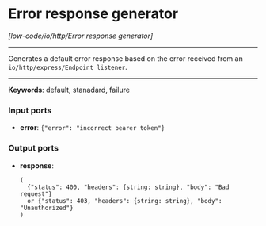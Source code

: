 # Error response generator

_[low-code/io/http/Error response generator]_

---

Generates a default error response based on the error received from an `io/http/express/Endpoint listener`.<br>

---

__Keywords__: default, stanadard, failure

### Input ports

* __error__: ` {"error": "incorrect bearer token"} `

### Output ports

* __response__: 
    ```
    (
      {"status": 400, "headers": {string: string}, "body": "Bad request"}
      or {"status": 403, "headers": {string: string}, "body": "Unauthorized"}
    )
    ```

